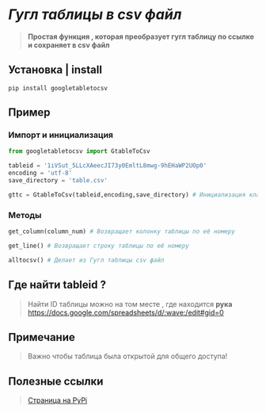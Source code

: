 # ***Гугл таблицы в csv файл***
> **Простая функция , которая преобразует гугл таблицу по ссылке и сохраняет в csv файл**
## Установка | install
```
pip install googletabletocsv
```
## Пример
### Импорт и инициализация
```python
from googletabletocsv import GtableToCsv

tableid = '1iVSut_5LLcXAeecJI73y0EmltL8mwg-9hEHaWP2UOp0'
encoding = 'utf-8'
save_directory = 'table.csv'

gttc = GtableToCsv(tableid,encoding,save_directory) # Инициализация класса
```
### Методы
```python
get_column(column_num) # Возвращает колонку таблицы по её номеру

get_line() # Возвращает строку таблицы по её номеру

alltocsv() # Делает из Гугл таблицы csv файл
```

## Где найти tableid ?
>Найти ID таблицы можно на том месте , где находится **рука**                                     
>https://docs.google.com/spreadsheets/d/:wave:/edit#gid=0

## Примечание
>Важно чтобы таблица была открытой для общего доступа!

## Полезные ссылки
>[Страница на PyPi](https://pypi.org/project/googletabletocsv)



